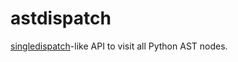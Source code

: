 astdispatch
===========

[singledispatch](https://docs.python.org/3/library/functools.html#functools.singledispatch)-like API to visit all Python AST nodes.
